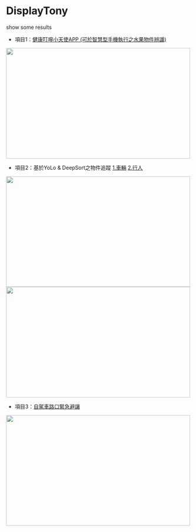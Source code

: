 # DisplayTony
show some results
- 項目1：[健康叮嚀小天使APP (可於智慧型手機執行之水果物件辨識)](https://youtu.be/GvsNPLzUvQg)
<img src="./phone.gif" width="500" height="300">

- 項目2：基於YoLo & DeepSort之物件追蹤 [1.車輛](https://youtu.be/l5ahsCPko4s) [2.行人](https://youtu.be/y1Zv07FIMk0)
<img src="./ob2_1c.gif" width="500" height="300">
<img src="./ob3_1cc.gif" width="500" height="300">

- 項目3：[自駕車路口緊急避讓](https://youtu.be/AaqckTvClVg)
<img src="./v1c.gif" width="500" height="300">
